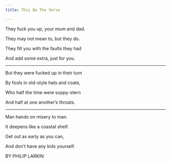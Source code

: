 ```yaml
---
title: This Be The Verse

---
```



They fuck you up, your mum and dad.  

They may not mean to, but they do.  

They fill you with the faults they had

And add some extra, just for you.

---

But they were fucked up in their turn

By fools in old-style hats and coats,  

Who half the time were soppy-stern

And half at one another’s throats.

---

Man hands on misery to man.

It deepens like a coastal shelf.

Get out as early as you can,

And don’t have any kids yourself.

BY PHILIP LARKIN
